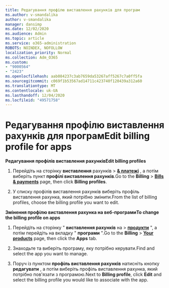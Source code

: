 ```yaml
---
title: Редагування профілю виставлення рахунків для програм
ms.author: v-smandalika
author: v-smandalika
manager: dansimp
ms.date: 12/02/2020
ms.audience: Admin
ms.topic: article
ms.service: o365-administration
ROBOTS: NOINDEX, NOFOLLOW
localization_priority: Normal
ms.collection: Adm_O365
ms.custom:
- "9000564"
- "2423"
ms.openlocfilehash: aab084237c3ab7659da53267aff5267c7a0ff5fa
ms.sourcegitcommit: c069f1b53567ad14711c423740f120439a312a60
ms.translationtype: MT
ms.contentlocale: uk-UA
ms.lasthandoff: 12/04/2020
ms.locfileid: "49571758"
---
```

# <a name="edit-billing-profile-for-apps"></a><span data-ttu-id="c659d-102">Редагування профілю виставлення рахунків для програм</span><span class="sxs-lookup"><span data-stu-id="c659d-102">Edit billing profile for apps</span></span>

<span data-ttu-id="c659d-103">**Редагування профілів виставлення рахунків**</span><span class="sxs-lookup"><span data-stu-id="c659d-103">**Edit billing profiles**</span></span>

1. <span data-ttu-id="c659d-104">Перейдіть на сторінку **виставлення** рахунків  >  **[& платежі](https://go.microsoft.com/fwlink/p/?linkid=848039)** , а потім виберіть пункт **профілі виставлення рахунків**.</span><span class="sxs-lookup"><span data-stu-id="c659d-104">Go to the **Billing** > **[Bills & payments](https://go.microsoft.com/fwlink/p/?linkid=848039)** page, then click **Billing profiles**.</span></span>

2. <span data-ttu-id="c659d-105">У списку профілів виставлення рахунків виберіть профіль виставлення рахунка, який потрібно змінити.</span><span class="sxs-lookup"><span data-stu-id="c659d-105">From the list of billing profiles, choose the billing profile you want to edit.</span></span>

<span data-ttu-id="c659d-106">**Змінення профілю виставлення рахунка на веб-програми**</span><span class="sxs-lookup"><span data-stu-id="c659d-106">**To change the billing profile on apps**</span></span>

1. <span data-ttu-id="c659d-107">Перейдіть на сторінку " **виставлення рахунків** на  >  **[продукти](https://go.microsoft.com/fwlink/p/?linkid=842054)** ", а потім перейдіть на вкладку " **програми** ".</span><span class="sxs-lookup"><span data-stu-id="c659d-107">Go to the **Billing** > **[Your products](https://go.microsoft.com/fwlink/p/?linkid=842054)** page, then click the **Apps** tab.</span></span>

2. <span data-ttu-id="c659d-108">Знаходьте та виберіть програму, яку потрібно керувати.</span><span class="sxs-lookup"><span data-stu-id="c659d-108">Find and select the app you want to manage.</span></span>  

3. <span data-ttu-id="c659d-109">Поруч із пунктом **профіль виставлення рахунків** натисніть кнопку **редагувати** , а потім виберіть профіль виставлення рахунка, який потрібно пов'язати з програмою.</span><span class="sxs-lookup"><span data-stu-id="c659d-109">Next to **Billing profile**, click **Edit** and select the billing profile you would like to associate with the app.</span></span>